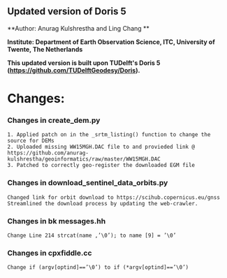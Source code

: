 ## Updated version of Doris 5

**Author: Anurag Kulshrestha and Ling Chang **

**Institute: Department of Earth Observation Science, ITC, University of Twente, The Netherlands**

**This updated version is built upon TUDelft's Doris 5 (https://github.com/TUDelftGeodesy/Doris).**
# Changes:
### Changes in create_dem.py
    1. Applied patch on in the _srtm_listing() function to change the source for DEMs
    2. Uploaded missing WW15MGH.DAC file to and provieded link @ https://github.com/anurag-kulshrestha/geoinformatics/raw/master/WW15MGH.DAC
    3. Patched to correctly geo-register the downloaded EGM file

### Changes in download_sentinel_data_orbits.py
    Changed link for orbit download to https://scihub.copernicus.eu/gnss
    Streamlined the download process by updating the web-crawler.

### Changes in bk messages.hh
    Change Line 214 strcat(name ,’\0’); to name [9] = ’\0’
### Changes in cpxfiddle.cc
    Change if (argv[optind]==’\0’) to if (*argv[optind]==’\0’)
